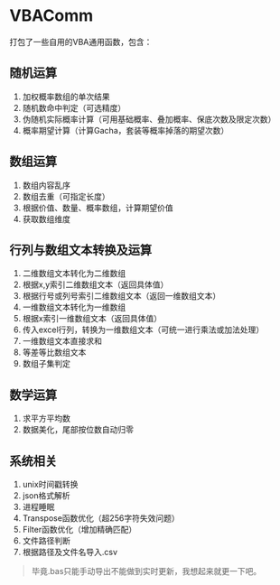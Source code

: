# VBAComm
打包了一些自用的VBA通用函数，包含：

## 随机运算
1. 加权概率数组的单次结果
2. 随机数命中判定（可选精度）
3. 伪随机实际概率计算（可用基础概率、叠加概率、保底次数及限定次数）
4. 概率期望计算（计算Gacha，套装等概率掉落的期望次数）

## 数组运算
1. 数组内容乱序
2. 数组去重（可指定长度）
3. 根据价值、数量、概率数组，计算期望价值
4. 获取数组维度

## 行列与数组文本转换及运算
1. 二维数组文本转化为二维数组
2. 根据x,y索引二维数组文本（返回具体值）
3. 根据行号或列号索引二维数组文本（返回一维数组文本）
4. 一维数组文本转化为一维数组
5. 根据x索引一维数组文本（返回具体值）
6. 传入excel行列，转换为一维数组文本（可统一进行乘法或加法处理）
7. 一维数组文本直接求和
8. 等差等比数组文本
9. 数组子集判定

## 数学运算
1. 求平方平均数
2. 数据美化，尾部按位数自动归零

## 系统相关
1. unix时间戳转换
2. json格式解析
3. 进程睡眠
4. Transpose函数优化（超256字符失效问题）
5. Filter函数优化（增加精确匹配）
6. 文件路径判断
7. 根据路径及文件名导入.csv

> 毕竟.bas只能手动导出不能做到实时更新，我想起来就更一下吧。

